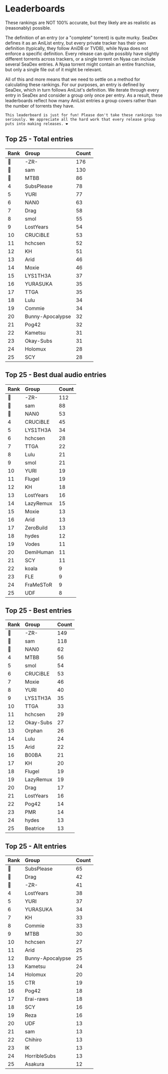 # Leaderboards

These rankings are NOT 100% accurate, but they likely are as realistic as (reasonably) possible.

The definition of an entry (or a "complete" torrent) is quite murky. SeaDex defines it as an AniList entry, but every private tracker has their own definition (typically, they follow AniDB or TVDB), while Nyaa does not enforce a specific definition. Every release can quite possibly have slightly different torrents across trackers, or a single torrent on Nyaa can include several SeaDex entries. A Nyaa torrent might contain an entire franchise, but only a single file out of it might be relevant.

All of this and more means that we need to settle on a method for calculating these rankings. For our purposes, an entry is defined by SeaDex, which in turn follows AniList's definition. We iterate through every entry in SeaDex and consider a group only once per entry. As a result, these leaderboards reflect how many AniList entries a group covers rather than the number of torrents they have.

```{note}
This leaderboard is just for fun! Please don't take these rankings too seriously. We appreciate all the hard work that every release group puts into making releases. ❤️
```

## Top 25 - Total entries

| Rank | Group            | Count |
| :----| :----------------| :-----|
| 🥇   | -ZR-             | 176   |
| 🥈   | sam              | 130   |
| 🥉   | MTBB             | 86    |
| 4    | SubsPlease       | 78    |
| 5    | YURI             | 77    |
| 6    | NAN0             | 63    |
| 7    | Drag             | 58    |
| 8    | smol             | 55    |
| 9    | LostYears        | 54    |
| 10   | CRUCiBLE         | 53    |
| 11   | hchcsen          | 52    |
| 12   | KH               | 51    |
| 13   | Arid             | 46    |
| 14   | Moxie            | 46    |
| 15   | LYS1TH3A         | 37    |
| 16   | YURASUKA         | 35    |
| 17   | TTGA             | 35    |
| 18   | Lulu             | 34    |
| 19   | Commie           | 34    |
| 20   | Bunny-Apocalypse | 32    |
| 21   | Pog42            | 32    |
| 22   | Kametsu          | 31    |
| 23   | Okay-Subs        | 31    |
| 24   | Holomux          | 28    |
| 25   | SCY              | 28    |

## Top 25 - Best dual audio entries

| Rank | Group     | Count |
| :----| :---------| :-----|
| 🥇   | -ZR-      | 112   |
| 🥈   | sam       | 88    |
| 🥉   | NAN0      | 53    |
| 4    | CRUCiBLE  | 45    |
| 5    | LYS1TH3A  | 34    |
| 6    | hchcsen   | 28    |
| 7    | TTGA      | 22    |
| 8    | Lulu      | 21    |
| 9    | smol      | 21    |
| 10   | YURI      | 19    |
| 11   | Flugel    | 19    |
| 12   | KH        | 18    |
| 13   | LostYears | 16    |
| 14   | LazyRemux | 15    |
| 15   | Moxie     | 13    |
| 16   | Arid      | 13    |
| 17   | ZeroBuild | 13    |
| 18   | hydes     | 12    |
| 19   | Vodes     | 11    |
| 20   | DemiHuman | 11    |
| 21   | SCY       | 11    |
| 22   | koala     | 9     |
| 23   | FLE       | 9     |
| 24   | FraMeSToR | 9     |
| 25   | UDF       | 8     |

## Top 25 - Best entries

| Rank | Group     | Count |
| :----| :---------| :-----|
| 🥇   | -ZR-      | 149   |
| 🥈   | sam       | 118   |
| 🥉   | NAN0      | 62    |
| 4    | MTBB      | 56    |
| 5    | smol      | 54    |
| 6    | CRUCiBLE  | 53    |
| 7    | Moxie     | 46    |
| 8    | YURI      | 40    |
| 9    | LYS1TH3A  | 35    |
| 10   | TTGA      | 33    |
| 11   | hchcsen   | 29    |
| 12   | Okay-Subs | 27    |
| 13   | Orphan    | 26    |
| 14   | Lulu      | 24    |
| 15   | Arid      | 22    |
| 16   | B00BA     | 21    |
| 17   | KH        | 20    |
| 18   | Flugel    | 19    |
| 19   | LazyRemux | 19    |
| 20   | Drag      | 17    |
| 21   | LostYears | 16    |
| 22   | Pog42     | 14    |
| 23   | PMR       | 14    |
| 24   | hydes     | 13    |
| 25   | Beatrice  | 13    |

## Top 25 - Alt entries

| Rank | Group            | Count |
| :----| :----------------| :-----|
| 🥇   | SubsPlease       | 65    |
| 🥈   | Drag             | 42    |
| 🥉   | -ZR-             | 41    |
| 4    | LostYears        | 38    |
| 5    | YURI             | 37    |
| 6    | YURASUKA         | 34    |
| 7    | KH               | 33    |
| 8    | Commie           | 33    |
| 9    | MTBB             | 30    |
| 10   | hchcsen          | 27    |
| 11   | Arid             | 25    |
| 12   | Bunny-Apocalypse | 25    |
| 13   | Kametsu          | 24    |
| 14   | Holomux          | 20    |
| 15   | CTR              | 19    |
| 16   | Pog42            | 18    |
| 17   | Erai-raws        | 18    |
| 18   | SCY              | 16    |
| 19   | Reza             | 16    |
| 20   | UDF              | 13    |
| 21   | sam              | 13    |
| 22   | Chihiro          | 13    |
| 23   | IK               | 13    |
| 24   | HorribleSubs     | 13    |
| 25   | Asakura          | 12    |
